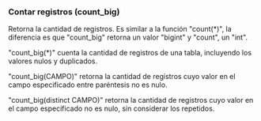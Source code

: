 ### Contar registros (count_big)

Retorna la cantidad de registros. Es similar a la función "count(*)", la diferencia es que "count_big" retorna un valor "bigint" y "count", un "int".

"count_big(*)" cuenta la cantidad de registros de una tabla, incluyendo los valores nulos y duplicados.

"count_big(CAMPO)" retorna la cantidad de registros cuyo valor en el campo especificado entre paréntesis no es nulo.

"count_big(distinct CAMPO)" retorna la cantidad de registros cuyo valor en el campo especificado no es nulo, sin considerar los repetidos.

